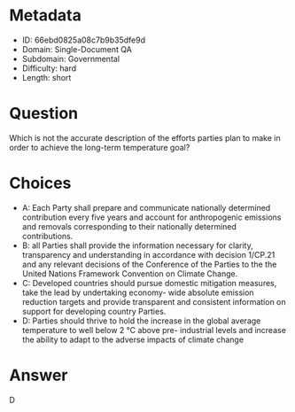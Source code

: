 # Metadata

- ID: 66ebd0825a08c7b9b35dfe9d
- Domain: Single-Document QA
- Subdomain: Governmental
- Difficulty: hard
- Length: short

# Question

Which is not the accurate description of the efforts parties plan to make in order to achieve the long-term temperature goal?

# Choices

- A: Each Party shall prepare and communicate nationally determined contribution every five years and account
for anthropogenic emissions and removals corresponding to their nationally determined contributions.
- B: all Parties shall provide the information necessary for clarity, transparency and understanding in accordance with decision 1/CP.21 and any relevant decisions of the Conference of the Parties to the the United Nations Framework Convention on Climate Change.
- C: Developed countries should pursue domestic mitigation measures,  take the lead by undertaking economy- wide absolute emission reduction targets and provide transparent and consistent information on support for developing country Parties.
- D: Parties should thrive to hold the increase in the global average temperature to well below 2 °C above pre- industrial levels and increase the ability to adapt to the adverse impacts of climate change

# Answer

D
